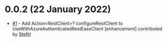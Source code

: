 # 0.0.2 (22 January 2022)
- [#1](https://github.com/StefH/RestEase.Authentication.Azure/pull/1) - Add Action&lt;RestClient&gt;? configureRestClient to UseWithAzureAuthenticatedRestEaseClient [enhancement] contributed by [StefH](https://github.com/StefH)

